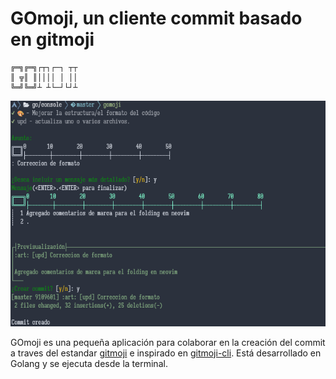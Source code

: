 # GOmoji, un cliente commit basado en gitmoji

```
╔═╗╔═╗┌┬┐┌─┐ ┬┬
║ ╦║ ║││││ │ ││
╚═╝╚═╝┴ ┴└─┘└┘┴
```

![Gomoji en acción](assets/gomoji.png)

GOmoji es una pequeña aplicación para colaborar en la creación del commit a traves del estandar [gitmoji](https://gitmoji.dev/) e inspirado en
[gitmoji-cli](https://www.npmjs.com/package/gitmoji-cli). Está desarrollado en Golang y se ejecuta desde la terminal.

